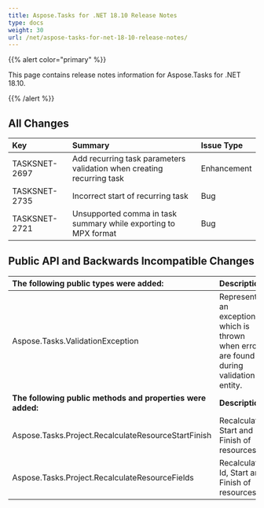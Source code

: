 ```yaml
---
title: Aspose.Tasks for .NET 18.10 Release Notes
type: docs
weight: 30
url: /net/aspose-tasks-for-net-18-10-release-notes/
---
```


{{% alert color="primary" %}} 

This page contains release notes information for Aspose.Tasks for .NET 18.10.

{{% /alert %}} 
## **All Changes**

|**Key**|**Summary**|**Issue Type**|
| :- | :- | :- |
|TASKSNET-2697|Add recurring task parameters validation when creating recurring task|Enhancement|
|TASKSNET-2735|Incorrect start of recurring task|Bug|
|TASKSNET-2721|Unsupported comma in task summary while exporting to MPX format|Bug|
## **Public API and Backwards Incompatible Changes**

|**The following public types were added:**|**Description**|
| :- | :- |
|Aspose.Tasks.ValidationException|Represents an exception which is thrown when errors are found during validation of entity.|
|**The following public methods and properties were added:**|**Description**|
|Aspose.Tasks.Project.RecalculateResourceStartFinish|Recalculates Start and Finish of resources.|
|Aspose.Tasks.Project.RecalculateResourceFields|Recalculates Id, Start and Finish of resources.|


